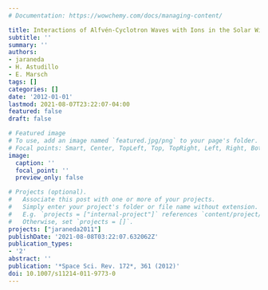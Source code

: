 ```yaml
---
# Documentation: https://wowchemy.com/docs/managing-content/

title: Interactions of Alfvén-Cyclotron Waves with Ions in the Solar Wind
subtitle: ''
summary: ''
authors:
- jaraneda
- H. Astudillo
- E. Marsch
tags: []
categories: []
date: '2012-01-01'
lastmod: 2021-08-07T23:22:07-04:00
featured: false
draft: false

# Featured image
# To use, add an image named `featured.jpg/png` to your page's folder.
# Focal points: Smart, Center, TopLeft, Top, TopRight, Left, Right, BottomLeft, Bottom, BottomRight.
image:
  caption: ''
  focal_point: ''
  preview_only: false

# Projects (optional).
#   Associate this post with one or more of your projects.
#   Simply enter your project's folder or file name without extension.
#   E.g. `projects = ["internal-project"]` references `content/project/deep-learning/index.md`.
#   Otherwise, set `projects = []`.
projects: ["jaraneda2011"]
publishDate: '2021-08-08T03:22:07.632062Z'
publication_types:
- '2'
abstract: ''
publication: '*Space Sci. Rev. 172*, 361 (2012)'
doi: 10.1007/s11214-011-9773-0
---
```


